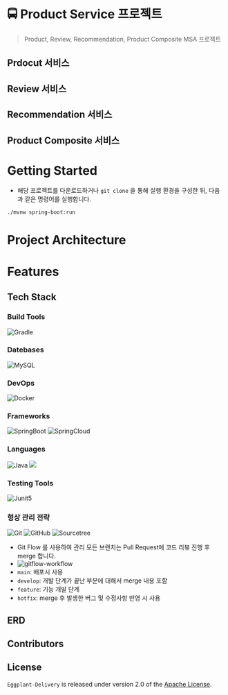 # 🚍 Product Service 프로젝트
> Product, Review, Recommendation, Product Composite MSA 프로젝트

## Prdocut 서비스

## Review 서비스

## Recommendation 서비스

## Product Composite 서비스



# Getting Started
- 해당 프로젝트를 다운로드하거나 `git clone` 을 통해 실행 환경을 구성한 뒤, 다음과 같은 명령어를 실행합니다.


```
./mvnw spring-boot:run
```

# Project Architecture

# Features

## Tech Stack
### Build Tools

![Gradle]((https://img.shields.io/badge/Gradle-#02303A?style=flat&logo=Gradle&logoColor=white))

### Datebases

![MySQL](https://img.shields.io/badge/MySQL-4479A1?style=flat&logo=MySQL&logoColor=white)

### DevOps

![Docker](https://img.shields.io/badge/Docker-2496ED?style=flat&logo=Docker&logoColor=white)

### Frameworks

![SpringBoot](https://img.shields.io/badge/Spring%20Boot-6DB33F?style=flat&logo=SpringBoot&logoColor=white)
![SpringCloud](https://img.shields.io/badge/SpringCloud-6DB33F?style=flat&logo=SpringCloud&logoColor=white)

### Languages

![Java](https://img.shields.io/badge/Java-ED8B00?style=for-the-badge&logo=java&logoColor=white&style=flat)
<img src="https://img.shields.io/badge/java-007396?style=for-the-badge&logo=java&logoColor=white"> 

### Testing Tools

![Junit5](https://img.shields.io/badge/Junit5-25A162?style=flat&logo=Junit5&logoColor=white)

### 형상 관리 전략

![Git](https://img.shields.io/badge/Git-F05032?style=flat&logo=Git&logoColor=white)
![GitHub](https://img.shields.io/badge/GitHub-181717?style=flat&logo=GitHub&logoColor=white)
![Sourcetree](https://img.shields.io/badge/Sourcetree-0052CC?style=flat&logo=Sourcetree&logoColor=white)

- Git Flow 를 사용하여 관리
  모든 브랜치는 Pull Request에 코드 리뷰 진행 후 merge 합니다.
- ![gitflow-workflow](https://user-images.githubusercontent.com/54662174/183854876-aa8c7e55-ce19-4cbf-ba7c-8921ab7a8ab8.png)
- `main`: 배포시 사용
- `develop`: 개발 단계가 끝난 부분에 대해서 merge 내용 포함
- `feature`: 기능 개발 단계
- `hotfix`: merge 후 발생한 버그 및 수정사항 반영 시 사용

## ERD
## Contributors

</a>


## License

`Eggplant-Delivery` is released under version 2.0 of the [Apache License](https://www.apache.org/licenses/LICENSE-2.0).
